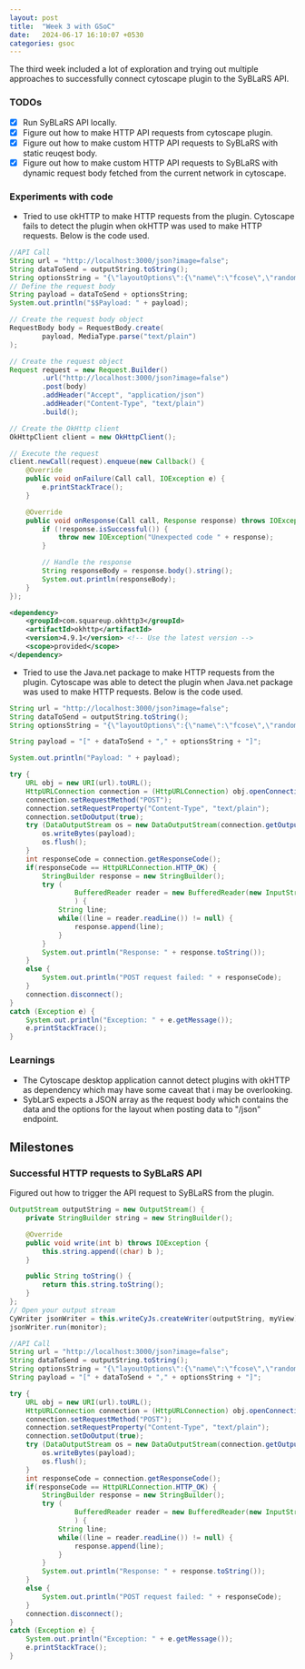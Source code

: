 ```yaml
---
layout: post
title:  "Week 3 with GSoC"
date:   2024-06-17 16:10:07 +0530
categories: gsoc
---
```

The third week included a lot of exploration and trying out multiple approaches to successfully connect cytoscape plugin to the SyBLaRS API.

### TODOs
- [x] Run SyBLaRS API locally.
- [x] Figure out how to make HTTP API requests from cytoscape plugin.
- [x] Figure out how to make custom HTTP API requests to SyBLaRS with static reuqest body.
- [x] Figure out how to make custom HTTP API requests to SyBLaRS with dynamic request body fetched from the current network in cytoscape.

### Experiments with code
- Tried to use okHTTP to make HTTP requests from the plugin. Cytoscape fails to detect the plugin when okHTTP was used to make HTTP requests. Below is the code used.

```java
//API Call
String url = "http://localhost:3000/json?image=false";
String dataToSend = outputString.toString();
String optionsString = "{\"layoutOptions\":{\"name\":\"fcose\",\"randomize\":true,\"padding\":30,\"nodeDimensionsIncludeLabels\":true,\"uniformNodeDimensions\":false,\"packComponents\":true,\"nodeRepulsion\":4500,\"idealEdgeLength\":50,\"edgeElasticity\":0.45,\"nestingFactor\":0.1,\"numIter\":2500,\"tile\":true,\"tilingPaddingVertical\":10,\"tilingPaddingHorizontal\":10,\"gravity\":0.25,\"gravityRange\":3.8,\"gravityCompound\":1,\"gravityRangeCompound\":1.5,\"initialEnergyOnIncremental\":0.3},\"imageOptions\":{\"format\":\"png\",\"background\":\"transparent\",\"width\":1280,\"height\":720,\"color\":\"bluescale\"}}";
// Define the request body
String payload = dataToSend + optionsString;
System.out.println("$$Payload: " + payload);

// Create the request body object
RequestBody body = RequestBody.create(
        payload, MediaType.parse("text/plain")
);

// Create the request object
Request request = new Request.Builder()
        .url("http://localhost:3000/json?image=false")
        .post(body)
        .addHeader("Accept", "application/json")
        .addHeader("Content-Type", "text/plain")
        .build();

// Create the OkHttp client
OkHttpClient client = new OkHttpClient();

// Execute the request
client.newCall(request).enqueue(new Callback() {
    @Override
    public void onFailure(Call call, IOException e) {
        e.printStackTrace();
    }

    @Override
    public void onResponse(Call call, Response response) throws IOException {
        if (!response.isSuccessful()) {
            throw new IOException("Unexpected code " + response);
        }

        // Handle the response
        String responseBody = response.body().string();
        System.out.println(responseBody);
    }
});
```

```xml
<dependency>
    <groupId>com.squareup.okhttp3</groupId>
    <artifactId>okhttp</artifactId>
    <version>4.9.1</version> <!-- Use the latest version -->
    <scope>provided</scope>
</dependency>
```

- Tried to use the Java.net package to make HTTP requests from the plugin. Cytoscape was able to detect the plugin when Java.net package was used to make HTTP requests. Below is the code used.

```java
String url = "http://localhost:3000/json?image=false";
String dataToSend = outputString.toString();
String optionsString = "{\"layoutOptions\":{\"name\":\"fcose\",\"randomize\":true,\"padding\":30,\"nodeDimensionsIncludeLabels\":true,\"uniformNodeDimensions\":false,\"packComponents\":true,\"nodeRepulsion\":4500,\"idealEdgeLength\":50,\"edgeElasticity\":0.45,\"nestingFactor\":0.1,\"numIter\":2500,\"tile\":true,\"tilingPaddingVertical\":10,\"tilingPaddingHorizontal\":10,\"gravity\":0.25,\"gravityRange\":3.8,\"gravityCompound\":1,\"gravityRangeCompound\":1.5,\"initialEnergyOnIncremental\":0.3},\"imageOptions\":{\"format\":\"png\",\"background\":\"transparent\",\"width\":1280,\"height\":720,\"color\":\"bluescale\"}}";

String payload = "[" + dataToSend + "," + optionsString + "]";

System.out.println("Payload: " + payload);

try {
    URL obj = new URI(url).toURL();
    HttpURLConnection connection = (HttpURLConnection) obj.openConnection();
    connection.setRequestMethod("POST");
    connection.setRequestProperty("Content-Type", "text/plain");
    connection.setDoOutput(true);
    try (DataOutputStream os = new DataOutputStream(connection.getOutputStream())) {
        os.writeBytes(payload);
        os.flush();
    }
    int responseCode = connection.getResponseCode();
    if(responseCode == HttpURLConnection.HTTP_OK) {
        StringBuilder response = new StringBuilder();
        try (
                BufferedReader reader = new BufferedReader(new InputStreamReader(connection.getInputStream()))
                ) {
            String line;
            while((line = reader.readLine()) != null) {
                response.append(line);
            }
        }
        System.out.println("Response: " + response.toString());
    }
    else {
        System.out.println("POST request failed: " + responseCode);
    }
    connection.disconnect();
}
catch (Exception e) {
    System.out.println("Exception: " + e.getMessage());
    e.printStackTrace();
}
```

### Learnings
- The Cytoscape desktop application cannot detect plugins with okHTTP as dependency which may have some caveat that i may be overlooking.
- SybLarS expects a JSON array as the request body which contains the data and the options for the layout when posting data to "/json" endpoint.

## Milestones
### Successful HTTP requests to SyBLaRS API
Figured out how to trigger the API request to SyBLaRS from the plugin.
```java
OutputStream outputString = new OutputStream() {
    private StringBuilder string = new StringBuilder();

    @Override
    public void write(int b) throws IOException {
        this.string.append((char) b );
    }

    public String toString() {
        return this.string.toString();
    }
};
// Open your output stream
CyWriter jsonWriter = this.writeCyJs.createWriter(outputString, myView);
jsonWriter.run(monitor);

//API Call
String url = "http://localhost:3000/json?image=false";
String dataToSend = outputString.toString();
String optionsString = "{\"layoutOptions\":{\"name\":\"fcose\",\"randomize\":true,\"padding\":30,\"nodeDimensionsIncludeLabels\":true,\"uniformNodeDimensions\":false,\"packComponents\":true,\"nodeRepulsion\":4500,\"idealEdgeLength\":50,\"edgeElasticity\":0.45,\"nestingFactor\":0.1,\"numIter\":2500,\"tile\":true,\"tilingPaddingVertical\":10,\"tilingPaddingHorizontal\":10,\"gravity\":0.25,\"gravityRange\":3.8,\"gravityCompound\":1,\"gravityRangeCompound\":1.5,\"initialEnergyOnIncremental\":0.3},\"imageOptions\":{\"format\":\"png\",\"background\":\"transparent\",\"width\":1280,\"height\":720,\"color\":\"bluescale\"}}";
String payload = "[" + dataToSend + "," + optionsString + "]";

try {
    URL obj = new URI(url).toURL();
    HttpURLConnection connection = (HttpURLConnection) obj.openConnection();
    connection.setRequestMethod("POST");
    connection.setRequestProperty("Content-Type", "text/plain");
    connection.setDoOutput(true);
    try (DataOutputStream os = new DataOutputStream(connection.getOutputStream())) {
        os.writeBytes(payload);
        os.flush();
    }
    int responseCode = connection.getResponseCode();
    if(responseCode == HttpURLConnection.HTTP_OK) {
        StringBuilder response = new StringBuilder();
        try (
                BufferedReader reader = new BufferedReader(new InputStreamReader(connection.getInputStream()))
                ) {
            String line;
            while((line = reader.readLine()) != null) {
                response.append(line);
            }
        }
        System.out.println("Response: " + response.toString());
    }
    else {
        System.out.println("POST request failed: " + responseCode);
    }
    connection.disconnect();
}
catch (Exception e) {
    System.out.println("Exception: " + e.getMessage());
    e.printStackTrace();
}
```